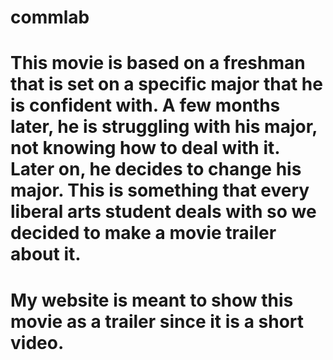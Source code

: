# commlab
# This movie is based on a freshman that is set on a specific major that he is confident with. A few months later, he is struggling with his major, not knowing how to deal with it. Later on, he decides to change his major. This is something that every liberal arts student deals with so we decided to make a movie trailer about it. 
# My website is meant to show this movie as a trailer since it is a short video.

